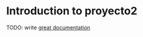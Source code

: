# Introduction to proyecto2

TODO: write [great documentation](http://jacobian.org/writing/what-to-write/)
